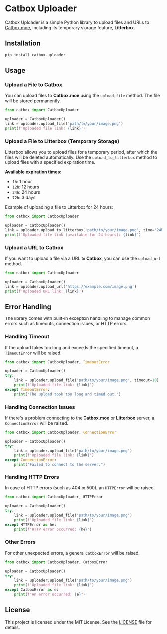 # Catbox Uploader

Catbox Uploader is a simple Python library to upload files and URLs to [Catbox.moe](https://catbox.moe), including its temporary storage feature, **Litterbox**.

## Installation

```bash
pip install catbox-uploader
```

## Usage

### Upload a File to Catbox

You can upload files to **Catbox.moe** using the `upload_file` method. The file will be stored permanently.

```python
from catbox import CatboxUploader

uploader = CatboxUploader()
link = uploader.upload_file('path/to/your/image.png')
print(f'Uploaded file link: {link}')
```

### Upload a File to Litterbox (Temporary Storage)

Litterbox allows you to upload files for a temporary period, after which the files will be deleted automatically. Use the `upload_to_litterbox` method to upload files with a specified expiration time.

**Available expiration times**:
- `1h`: 1 hour
- `12h`: 12 hours
- `24h`: 24 hours
- `72h`: 3 days

Example of uploading a file to Litterbox for 24 hours:

```python
from catbox import CatboxUploader

uploader = CatboxUploader()
link = uploader.upload_to_litterbox('path/to/your/image.png', time='24h')
print(f'Uploaded file link (available for 24 hours): {link}')
```

### Upload a URL to Catbox

If you want to upload a file via a URL to **Catbox**, you can use the `upload_url` method.

```python
from catbox import CatboxUploader

uploader = CatboxUploader()
link = uploader.upload_url('https://example.com/image.png')
print(f'Uploaded URL link: {link}')
```

## Error Handling

The library comes with built-in exception handling to manage common errors such as timeouts, connection issues, or HTTP errors.

### Handling Timeout

If the upload takes too long and exceeds the specified timeout, a `TimeoutError` will be raised.

```python
from catbox import CatboxUploader, TimeoutError

uploader = CatboxUploader()
try:
    link = uploader.upload_file('path/to/your/image.png', timeout=10)
    print(f'Uploaded file link: {link}')
except TimeoutError:
    print("The upload took too long and timed out.")
```

### Handling Connection Issues

If there's a problem connecting to the **Catbox.moe** or **Litterbox** server, a `ConnectionError` will be raised.

```python
from catbox import CatboxUploader, ConnectionError

uploader = CatboxUploader()
try:
    link = uploader.upload_file('path/to/your/image.png')
    print(f'Uploaded file link: {link}')
except ConnectionError:
    print("Failed to connect to the server.")
```

### Handling HTTP Errors

In case of HTTP errors (such as 404 or 500), an `HTTPError` will be raised.

```python
from catbox import CatboxUploader, HTTPError

uploader = CatboxUploader()
try:
    link = uploader.upload_file('path/to/your/image.png')
    print(f'Uploaded file link: {link}')
except HTTPError as he:
    print(f"HTTP error occurred: {he}")
```

### Other Errors

For other unexpected errors, a general `CatboxError` will be raised.

```python
from catbox import CatboxUploader, CatboxError

uploader = CatboxUploader()
try:
    link = uploader.upload_file('path/to/your/image.png')
    print(f'Uploaded file link: {link}')
except CatboxError as e:
    print(f"An error occurred: {e}")
```

## License

This project is licensed under the MIT License. See the [LICENSE](LICENSE) file for details.
